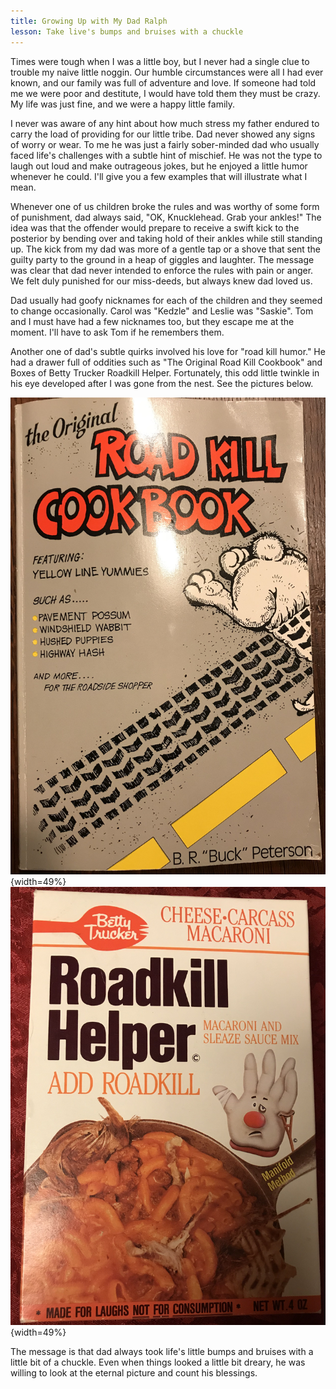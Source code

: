 ```yaml
---
title: Growing Up with My Dad Ralph
lesson: Take live's bumps and bruises with a chuckle
---
```


Times were tough when I was a little boy, but I never had a single clue
to trouble my naive little noggin. Our humble circumstances were all I
had ever known, and our family was full of adventure and love. If
someone had told me we were poor and destitute, I would have told them
they must be crazy. My life was just fine, and we were a happy little
family.

I never was aware of any hint about how much stress my father endured to
carry the load of providing for our little tribe. Dad never showed any
signs of worry or wear. To me he was just a fairly sober-minded dad who
usually faced life's challenges with a subtle hint of mischief. He was
not the type to laugh out loud and make outrageous jokes, but he enjoyed
a little humor whenever he could. I'll give you a few examples that
will illustrate what I mean.

Whenever one of us children broke the rules and was worthy of some form
of punishment, dad always said, "OK, Knucklehead. Grab your ankles!"
The idea was that the offender would prepare to receive a swift kick to
the posterior by bending over and taking hold of their ankles while
still standing up. The kick from my dad was more of a gentle tap or a
shove that sent the guilty party to the ground in a heap of giggles and
laughter. The message was clear that dad never intended to enforce the
rules with pain or anger. We felt duly punished for our miss-deeds, but
always knew dad loved us.

Dad usually had goofy nicknames for each of the children and they seemed
to change occasionally. Carol was "Kedzle" and Leslie was "Saskie".
Tom and I must have had a few nicknames too, but they escape me at the
moment. I'll have to ask Tom if he remembers them.

Another one of dad's subtle quirks involved his love for "road kill
humor." He had a drawer full of oddities such as "The Original Road
Kill Cookbook" and Boxes of Betty Trucker Roadkill Helper. Fortunately,
this odd little twinkle in his eye developed after I was gone from the
nest. See the pictures below.

![](md/06_Growing_Up_with_My_Dad_Ralph-media/media/image1.png){width=49%}
![](md/06_Growing_Up_with_My_Dad_Ralph-media/media/image2.png){width=49%}

The message is that dad always took life's little bumps and bruises
with a little bit of a chuckle. Even when things looked a little bit
dreary, he was willing to look at the eternal picture and count his
blessings.
